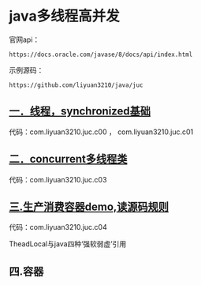 # java多线程高并发

官网api：

```
https://docs.oracle.com/javase/8/docs/api/index.html
```

示例源码：

```
https://github.com/liyuan3210/java/juc
```

## [一．线程，synchronized基础](1-thread-sync.md)

代码：com.liyuan3210.juc.c00	，	com.liyuan3210.juc.c01

## [二．concurrent多线程类](2-concurrent.md)

代码：com.liyuan3210.juc.c03

## [三.生产消费容器demo,读源码规则](3-concurrent.md)

代码：com.liyuan3210.juc.c04

TheadLocal与java四种‘强软弱虚’引用

## 四.容器

